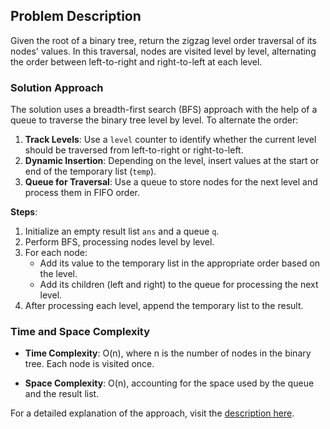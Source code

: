 ## Problem Description

Given the root of a binary tree, return the zigzag level order traversal of its nodes' values. In this traversal, nodes are visited level by level, alternating the order between left-to-right and right-to-left at each level.

### Solution Approach

The solution uses a breadth-first search (BFS) approach with the help of a queue to traverse the binary tree level by level. To alternate the order:
1. **Track Levels**: Use a `level` counter to identify whether the current level should be traversed from left-to-right or right-to-left.
2. **Dynamic Insertion**: Depending on the level, insert values at the start or end of the temporary list (`temp`).
3. **Queue for Traversal**: Use a queue to store nodes for the next level and process them in FIFO order.

**Steps**:
1. Initialize an empty result list `ans` and a queue `q`.
2. Perform BFS, processing nodes level by level.
3. For each node:
   - Add its value to the temporary list in the appropriate order based on the level.
   - Add its children (left and right) to the queue for processing the next level.
4. After processing each level, append the temporary list to the result.

### Time and Space Complexity

- **Time Complexity**: O(n), where n is the number of nodes in the binary tree. Each node is visited once.
  
- **Space Complexity**: O(n), accounting for the space used by the queue and the result list.

For a detailed explanation of the approach, visit the [description here](https://leetcode.com/problems/binary-tree-zigzag-level-order-traversal/description/).
